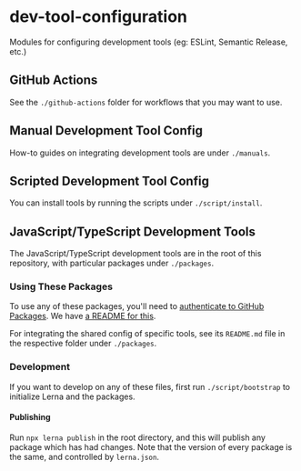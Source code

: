 <!-- @format -->

# dev-tool-configuration

Modules for configuring development tools (eg: ESLint, Semantic Release, etc.)

## GitHub Actions

See the `./github-actions` folder for workflows that you may want to use.

## Manual Development Tool Config

How-to guides on integrating development tools are under `./manuals`.

## Scripted Development Tool Config

You can install tools by running the scripts under `./script/install`.

## JavaScript/TypeScript Development Tools

The JavaScript/TypeScript development tools are in the root of this repository,
with particular packages under `./packages`.

### Using These Packages

To use any of these packages, you'll need to
[authenticate to GitHub Packages](https://docs.github.com/en/packages/guides/configuring-npm-for-use-with-github-packages#authenticating-to-github-packages).  We have [a README for this](manuals/github-packages.md).

For integrating the shared config of specific tools, see its `README.md` file in
the respective folder under `./packages`.

### Development

If you want to develop on any of these files, first run `./script/bootstrap` to
initialize Lerna and the packages.

#### Publishing

Run `npx lerna publish` in the root directory, and this will publish any package
which has had changes. Note that the version of every package is the same, and
controlled by `lerna.json`.
